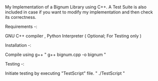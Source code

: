 My Implementation of a Bignum Library using C++.
A Test Suite is also included in case if you want to modify my implementation and then check its correctness.

Requirements -:

GNU C++ compiler , Python Interpreter ( Optional; For Testing only )

Installation -:

Compile using g++
" g++ bignum.cpp -o bignum "

Testing -:

Initiate testing by executing "TestScript" file.
" ./TestScript "
